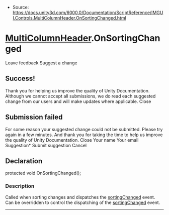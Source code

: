 * Source: https://docs.unity3d.com/6000.0/Documentation/ScriptReference/IMGUI.Controls.MultiColumnHeader.OnSortingChanged.html

#  [MultiColumnHeader](https://docs.unity3d.com/6000.0/Documentation/ScriptReference/IMGUI.Controls.MultiColumnHeader.html).OnSortingChanged
Leave feedback
Suggest a change
## Success!
Thank you for helping us improve the quality of Unity Documentation. Although we cannot accept all submissions, we do read each suggested change from our users and will make updates where applicable.
Close
## Submission failed
For some reason your suggested change could not be submitted. Please <a>try again</a> in a few minutes. And thank you for taking the time to help us improve the quality of Unity Documentation.
Close
Your name Your email Suggestion* Submit suggestion
Cancel
## Declaration
protected void OnSortingChanged(); 
### Description
Called when sorting changes and dispatches the [sortingChanged](https://docs.unity3d.com/6000.0/Documentation/ScriptReference/IMGUI.Controls.MultiColumnHeader-sortingChanged.html) event.
Can be overridden to control the dispatching of the [sortingChanged](https://docs.unity3d.com/6000.0/Documentation/ScriptReference/IMGUI.Controls.MultiColumnHeader-sortingChanged.html) event.
* * *
